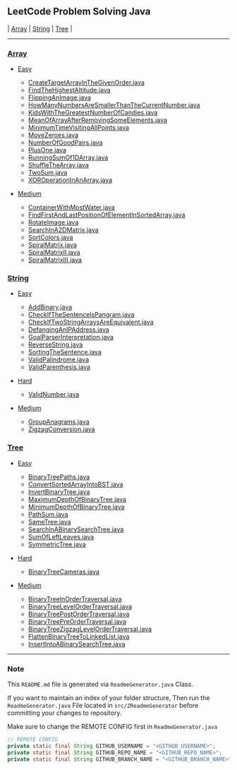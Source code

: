 ## LeetCode Problem Solving Java
| [Array](https://github.com/dipeshpatil/leetcode-problems/#array) | [String](https://github.com/dipeshpatil/leetcode-problems/#string) | [Tree](https://github.com/dipeshpatil/leetcode-problems/#tree) |

---
### [Array](https://github.com/dipeshpatil/leetcode-problems/blob/main/src/Array)
- [Easy](https://github.com/dipeshpatil/leetcode-problems/blob/main/src/Array/Easy)
	 - [CreateTargetArrayInTheGivenOrder.java](https://github.com/dipeshpatil/leetcode-problems/blob/main/src/Array/Easy/CreateTargetArrayInTheGivenOrder.java)
	 - [FindTheHighestAltitude.java](https://github.com/dipeshpatil/leetcode-problems/blob/main/src/Array/Easy/FindTheHighestAltitude.java)
	 - [FlippingAnImage.java](https://github.com/dipeshpatil/leetcode-problems/blob/main/src/Array/Easy/FlippingAnImage.java)
	 - [HowManyNumbersAreSmallerThanTheCurrentNumber.java](https://github.com/dipeshpatil/leetcode-problems/blob/main/src/Array/Easy/HowManyNumbersAreSmallerThanTheCurrentNumber.java)
	 - [KidsWithTheGreatestNumberOfCandies.java](https://github.com/dipeshpatil/leetcode-problems/blob/main/src/Array/Easy/KidsWithTheGreatestNumberOfCandies.java)
	 - [MeanOfArrayAfterRemovingSomeElements.java](https://github.com/dipeshpatil/leetcode-problems/blob/main/src/Array/Easy/MeanOfArrayAfterRemovingSomeElements.java)
	 - [MinimumTimeVisitingAllPoints.java](https://github.com/dipeshpatil/leetcode-problems/blob/main/src/Array/Easy/MinimumTimeVisitingAllPoints.java)
	 - [MoveZeroes.java](https://github.com/dipeshpatil/leetcode-problems/blob/main/src/Array/Easy/MoveZeroes.java)
	 - [NumberOfGoodPairs.java](https://github.com/dipeshpatil/leetcode-problems/blob/main/src/Array/Easy/NumberOfGoodPairs.java)
	 - [PlusOne.java](https://github.com/dipeshpatil/leetcode-problems/blob/main/src/Array/Easy/PlusOne.java)
	 - [RunningSumOf1DArray.java](https://github.com/dipeshpatil/leetcode-problems/blob/main/src/Array/Easy/RunningSumOf1DArray.java)
	 - [ShuffleTheArray.java](https://github.com/dipeshpatil/leetcode-problems/blob/main/src/Array/Easy/ShuffleTheArray.java)
	 - [TwoSum.java](https://github.com/dipeshpatil/leetcode-problems/blob/main/src/Array/Easy/TwoSum.java)
	 - [XOROperationInAnArray.java](https://github.com/dipeshpatil/leetcode-problems/blob/main/src/Array/Easy/XOROperationInAnArray.java)

- [Medium](https://github.com/dipeshpatil/leetcode-problems/blob/main/src/Array/Medium)
	 - [ContainerWithMostWater.java](https://github.com/dipeshpatil/leetcode-problems/blob/main/src/Array/Medium/ContainerWithMostWater.java)
	 - [FindFirstAndLastPositionOfElementInSortedArray.java](https://github.com/dipeshpatil/leetcode-problems/blob/main/src/Array/Medium/FindFirstAndLastPositionOfElementInSortedArray.java)
	 - [RotateImage.java](https://github.com/dipeshpatil/leetcode-problems/blob/main/src/Array/Medium/RotateImage.java)
	 - [SearchInA2DMatrix.java](https://github.com/dipeshpatil/leetcode-problems/blob/main/src/Array/Medium/SearchInA2DMatrix.java)
	 - [SortColors.java](https://github.com/dipeshpatil/leetcode-problems/blob/main/src/Array/Medium/SortColors.java)
	 - [SpiralMatrix.java](https://github.com/dipeshpatil/leetcode-problems/blob/main/src/Array/Medium/SpiralMatrix.java)
	 - [SpiralMatrixII.java](https://github.com/dipeshpatil/leetcode-problems/blob/main/src/Array/Medium/SpiralMatrixII.java)
	 - [SpiralMatrixIII.java](https://github.com/dipeshpatil/leetcode-problems/blob/main/src/Array/Medium/SpiralMatrixIII.java)

### [String](https://github.com/dipeshpatil/leetcode-problems/blob/main/src/String)
- [Easy](https://github.com/dipeshpatil/leetcode-problems/blob/main/src/String/Easy)
	 - [AddBinary.java](https://github.com/dipeshpatil/leetcode-problems/blob/main/src/String/Easy/AddBinary.java)
	 - [CheckIfTheSentenceIsPangram.java](https://github.com/dipeshpatil/leetcode-problems/blob/main/src/String/Easy/CheckIfTheSentenceIsPangram.java)
	 - [CheckIfTwoStringArraysAreEquivalent.java](https://github.com/dipeshpatil/leetcode-problems/blob/main/src/String/Easy/CheckIfTwoStringArraysAreEquivalent.java)
	 - [DefangingAnIPAddress.java](https://github.com/dipeshpatil/leetcode-problems/blob/main/src/String/Easy/DefangingAnIPAddress.java)
	 - [GoalParserInterpretation.java](https://github.com/dipeshpatil/leetcode-problems/blob/main/src/String/Easy/GoalParserInterpretation.java)
	 - [ReverseString.java](https://github.com/dipeshpatil/leetcode-problems/blob/main/src/String/Easy/ReverseString.java)
	 - [SortingTheSentence.java](https://github.com/dipeshpatil/leetcode-problems/blob/main/src/String/Easy/SortingTheSentence.java)
	 - [ValidPalindrome.java](https://github.com/dipeshpatil/leetcode-problems/blob/main/src/String/Easy/ValidPalindrome.java)
	 - [ValidParenthesis.java](https://github.com/dipeshpatil/leetcode-problems/blob/main/src/String/Easy/ValidParenthesis.java)

- [Hard](https://github.com/dipeshpatil/leetcode-problems/blob/main/src/String/Hard)
	 - [ValidNumber.java](https://github.com/dipeshpatil/leetcode-problems/blob/main/src/String/Hard/ValidNumber.java)

- [Medium](https://github.com/dipeshpatil/leetcode-problems/blob/main/src/String/Medium)
	 - [GroupAnagrams.java](https://github.com/dipeshpatil/leetcode-problems/blob/main/src/String/Medium/GroupAnagrams.java)
	 - [ZigzagConversion.java](https://github.com/dipeshpatil/leetcode-problems/blob/main/src/String/Medium/ZigzagConversion.java)

### [Tree](https://github.com/dipeshpatil/leetcode-problems/blob/main/src/Tree)
- [Easy](https://github.com/dipeshpatil/leetcode-problems/blob/main/src/Tree/Easy)
	 - [BinaryTreePaths.java](https://github.com/dipeshpatil/leetcode-problems/blob/main/src/Tree/Easy/BinaryTreePaths.java)
	 - [ConvertSortedArrayIntoBST.java](https://github.com/dipeshpatil/leetcode-problems/blob/main/src/Tree/Easy/ConvertSortedArrayIntoBST.java)
	 - [InvertBinaryTree.java](https://github.com/dipeshpatil/leetcode-problems/blob/main/src/Tree/Easy/InvertBinaryTree.java)
	 - [MaximumDepthOfBinaryTree.java](https://github.com/dipeshpatil/leetcode-problems/blob/main/src/Tree/Easy/MaximumDepthOfBinaryTree.java)
	 - [MinimumDepthOfBinaryTree.java](https://github.com/dipeshpatil/leetcode-problems/blob/main/src/Tree/Easy/MinimumDepthOfBinaryTree.java)
	 - [PathSum.java](https://github.com/dipeshpatil/leetcode-problems/blob/main/src/Tree/Easy/PathSum.java)
	 - [SameTree.java](https://github.com/dipeshpatil/leetcode-problems/blob/main/src/Tree/Easy/SameTree.java)
	 - [SearchInABinarySearchTree.java](https://github.com/dipeshpatil/leetcode-problems/blob/main/src/Tree/Easy/SearchInABinarySearchTree.java)
	 - [SumOfLeftLeaves.java](https://github.com/dipeshpatil/leetcode-problems/blob/main/src/Tree/Easy/SumOfLeftLeaves.java)
	 - [SymmetricTree.java](https://github.com/dipeshpatil/leetcode-problems/blob/main/src/Tree/Easy/SymmetricTree.java)

- [Hard](https://github.com/dipeshpatil/leetcode-problems/blob/main/src/Tree/Hard)
	 - [BinaryTreeCameras.java](https://github.com/dipeshpatil/leetcode-problems/blob/main/src/Tree/Hard/BinaryTreeCameras.java)

- [Medium](https://github.com/dipeshpatil/leetcode-problems/blob/main/src/Tree/Medium)
	 - [BinaryTreeInOrderTraversal.java](https://github.com/dipeshpatil/leetcode-problems/blob/main/src/Tree/Medium/BinaryTreeInOrderTraversal.java)
	 - [BinaryTreeLevelOrderTraversal.java](https://github.com/dipeshpatil/leetcode-problems/blob/main/src/Tree/Medium/BinaryTreeLevelOrderTraversal.java)
	 - [BinaryTreePostOrderTraversal.java](https://github.com/dipeshpatil/leetcode-problems/blob/main/src/Tree/Medium/BinaryTreePostOrderTraversal.java)
	 - [BinaryTreePreOrderTraversal.java](https://github.com/dipeshpatil/leetcode-problems/blob/main/src/Tree/Medium/BinaryTreePreOrderTraversal.java)
	 - [BinaryTreeZigzagLevelOrderTraversal.java](https://github.com/dipeshpatil/leetcode-problems/blob/main/src/Tree/Medium/BinaryTreeZigzagLevelOrderTraversal.java)
	 - [FlattenBinaryTreeToLinkedList.java](https://github.com/dipeshpatil/leetcode-problems/blob/main/src/Tree/Medium/FlattenBinaryTreeToLinkedList.java)
	 - [InsertIntoABinarySearchTree.java](https://github.com/dipeshpatil/leetcode-problems/blob/main/src/Tree/Medium/InsertIntoABinarySearchTree.java)

---
### Note
This `README.md` file is generated via `ReadmeGenerator.java` Class.

If you want to maintain an index of your folder structure, Then run the `ReadmeGenerator.java` File located in `src/ZReadmeGenerator` before committing your changes to repository.

Make sure to change the REMOTE CONFIG first in `ReadmeGenerator.java`
```java
// REMOTE CONFIG
private static final String GITHUB_USERNAME = "<GITHUB_USERNAME>";
private static final String GITHUB_REPO_NAME = "<GITHUB_REPO_NAME>";
private static final String GITHUB_BRANCH_NAME = "<GITHUB_BRANCH_NAME>";
```
